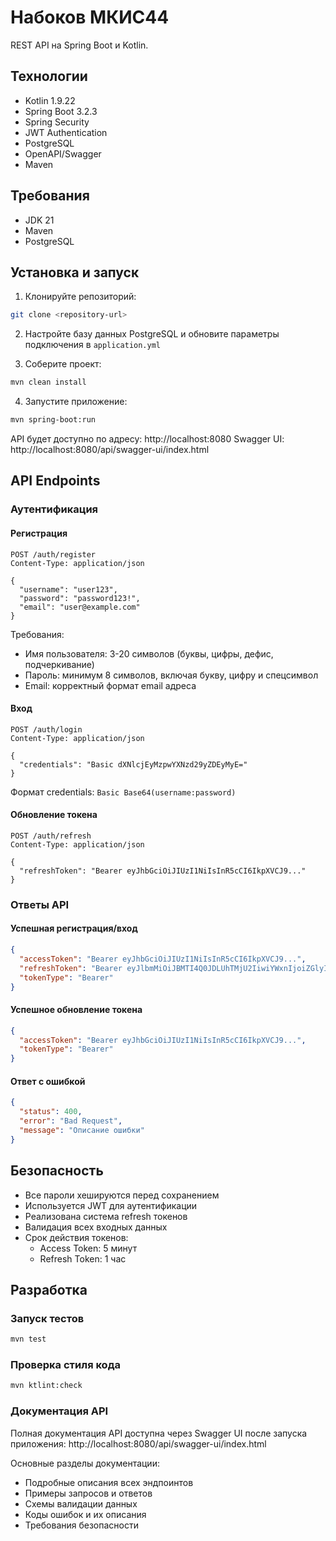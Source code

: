 # Набоков МКИС44

REST API на Spring Boot и Kotlin.

## Технологии

- Kotlin 1.9.22
- Spring Boot 3.2.3
- Spring Security
- JWT Authentication
- PostgreSQL
- OpenAPI/Swagger
- Maven

## Требования

- JDK 21
- Maven
- PostgreSQL

## Установка и запуск

1. Клонируйте репозиторий:
```bash
git clone <repository-url>
```

2. Настройте базу данных PostgreSQL и обновите параметры подключения в `application.yml`

3. Соберите проект:
```bash
mvn clean install
```

4. Запустите приложение:
```bash
mvn spring-boot:run
```

API будет доступно по адресу: http://localhost:8080
Swagger UI: http://localhost:8080/api/swagger-ui/index.html

## API Endpoints

### Аутентификация

#### Регистрация
```http
POST /auth/register
Content-Type: application/json

{
  "username": "user123",
  "password": "password123!",
  "email": "user@example.com"
}
```

Требования:
- Имя пользователя: 3-20 символов (буквы, цифры, дефис, подчеркивание)
- Пароль: минимум 8 символов, включая букву, цифру и спецсимвол
- Email: корректный формат email адреса

#### Вход
```http
POST /auth/login
Content-Type: application/json

{
  "credentials": "Basic dXNlcjEyMzpwYXNzd29yZDEyMyE="
}
```

Формат credentials: `Basic Base64(username:password)`

#### Обновление токена
```http
POST /auth/refresh
Content-Type: application/json

{
  "refreshToken": "Bearer eyJhbGciOiJIUzI1NiIsInR5cCI6IkpXVCJ9..."
}
```

### Ответы API

#### Успешная регистрация/вход
```json
{
  "accessToken": "Bearer eyJhbGciOiJIUzI1NiIsInR5cCI6IkpXVCJ9...",
  "refreshToken": "Bearer eyJlbmMiOiJBMTI4Q0JDLUhTMjU2IiwiYWxnIjoiZGlyIn0...",
  "tokenType": "Bearer"
}
```

#### Успешное обновление токена
```json
{
  "accessToken": "Bearer eyJhbGciOiJIUzI1NiIsInR5cCI6IkpXVCJ9...",
  "tokenType": "Bearer"
}
```

#### Ответ с ошибкой
```json
{
  "status": 400,
  "error": "Bad Request",
  "message": "Описание ошибки"
}
```

## Безопасность

- Все пароли хешируются перед сохранением
- Используется JWT для аутентификации
- Реализована система refresh токенов
- Валидация всех входных данных
- Срок действия токенов:
  - Access Token: 5 минут
  - Refresh Token: 1 час

## Разработка

### Запуск тестов
```bash
mvn test
```

### Проверка стиля кода
```bash
mvn ktlint:check
```

### Документация API

Полная документация API доступна через Swagger UI после запуска приложения:
http://localhost:8080/api/swagger-ui/index.html

Основные разделы документации:
- Подробные описания всех эндпоинтов
- Примеры запросов и ответов
- Схемы валидации данных
- Коды ошибок и их описания
- Требования безопасности
